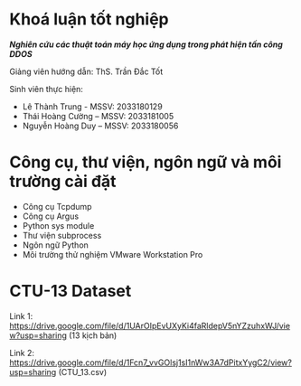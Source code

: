 # Khoá luận tốt nghiệp
***Nghiên cứu các thuật toán máy học ứng dụng trong phát hiện tấn công DDOS***

Giảng viên hướng dẫn: ThS. Trần Đắc Tốt

Sinh viên thực hiện: 
+ Lê Thành Trung - MSSV: 2033180129
+ Thái Hoàng Cường – MSSV: 2033181005
+ Nguyễn Hoàng Duy – MSSV: 2033180056

# Công cụ, thư viện, ngôn ngữ và môi trường cài đặt
+ Công cụ Tcpdump
+ Công cụ Argus
+ Python sys module
+ Thư viện subprocess
+ Ngôn ngữ Python
+ Môi trường thử nghiệm VMware Workstation Pro

# CTU-13 Dataset
Link 1: https://drive.google.com/file/d/1UArOIpEvUXyKi4faRldepV5nYZzuhxWJ/view?usp=sharing (13 kịch bản)

Link 2: https://drive.google.com/file/d/1Fcn7_vvGOlsj1sI1nWw3A7dPitxYygC2/view?usp=sharing (CTU_13.csv)
